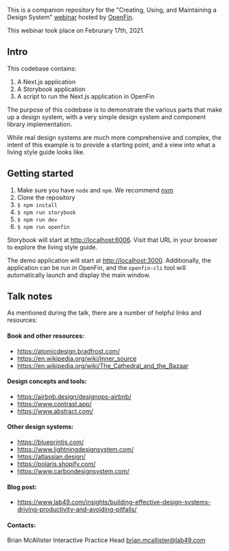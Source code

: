 This is a companion repository for the "Creating, Using, and Maintaining a Design System" [webinar](https://www.linkedin.com/posts/openfin_register-openfin-presents-lab49-creating-activity-6765297027396993024-PyMh/) hosted by [OpenFin](https://openfin.co/).

This webinar took place on Februrary 17th, 2021.

## Intro

This codebase contains:

1. A Next.js application
2. A Storybook application
3. A script to run the Next.js application in OpenFin

The purpose of this codebase is to demonstrate the various parts that make up a design system, with a very simple design system and component library implementation.

While real design systems are much more comprehensive and complex, the intent of this example is to provide a starting point, and a view into what a living style guide looks like.

## Getting started

1. Make sure you have `node` and `npm`. We recommend [nvm](https://github.com/nvm-sh/nvm)
2. Clone the repository
3. `$ npm install`
4. `$ npm run storybook`
5. `$ npm run dev`
6. `$ npm run openfin`

Storybook will start at [http://localhost:6006](http://localhost:6006). Visit that URL in your browser to explore the living style guide.

The demo application will start at [http://localhost:3000](http://localhost:3000). Additionally, the application can be run in OpenFin, and the `openfin-cli` tool will automatically launch and display the main window.

## Talk notes

As mentioned during the talk, there are a number of helpful links and resources:

#### Book and other resources:

- https://atomicdesign.bradfrost.com/
- https://en.wikipedia.org/wiki/Inner_source
- https://en.wikipedia.org/wiki/The_Cathedral_and_the_Bazaar

#### Design concepts and tools:

- https://airbnb.design/designops-airbnb/
- https://www.contrast.app/
- https://www.abstract.com/

#### Other design systems:

- https://blueprintjs.com/
- https://www.lightningdesignsystem.com/
- https://atlassian.design/
- https://polaris.shopify.com/
- https://www.carbondesignsystem.com/

#### Blog post:

- https://www.lab49.com/insights/building-effective-design-systems-driving-productivity-and-avoiding-pitfalls/

#### Contacts:

Brian McAllister
Interactive Practice Head
[brian.mcallister@lab49.com](brian.mcallister@lab49.com)
